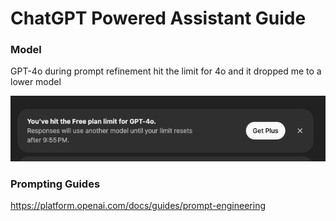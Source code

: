 # ChatGPT Powered Assistant Guide

### Model
GPT-4o
during prompt refinement hit the limit for 4o and it dropped me to a lower model

![switched](model-limit-switch.png)

### Prompting Guides
https://platform.openai.com/docs/guides/prompt-engineering

